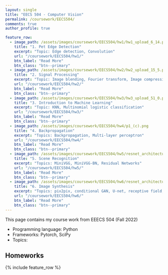 ```yaml
---
layout: single
title: "EECS 504 - Computer Vision"
permalink: /coursework/EECS504/
comments: true
author_profile: true

feature_row:
  - image_path: /assets/images/coursework/EECS504/hw1/hw1_upload_6_14.png
    title: "1. Pet Edge Detection"
    excerpt: "Topic: Edge detection, Convolution"
    url: "/coursework/EECS504/hw1/"
    btn_label: "Read More"
    btn_class: "btn--primary"	
  - image_path: /assets/images/coursework/EECS504/hw2/hw2_upload_15_5.png
    title: "2. Signal Processing"
    excerpt: "Topic: Image blending, Fourier transform, Image compression"
    url: "/coursework/EECS504/hw2/"
    btn_label: "Read More"
    btn_class: "btn--primary"	
  - image_path: /assets/images/coursework/EECS504/hw3/hw3_upload_51_0.png
    title: "3. Introduction to Machine Learning"
    excerpt: "Topic: KNN, Multinomial logistic classification"
    url: "/coursework/EECS504/hw3/"
    btn_label: "Read More"
    btn_class: "btn--primary"	
  - image_path: /assets/images/coursework/EECS504/hw4/p1_(c).png
    title: "4. Backpropagation"
    excerpt: "Topics: Backpropagation, Multi-layer perceptron"
    url: "/coursework/EECS504/hw4/"
    btn_label: "Read More"
    btn_class: "btn--primary"	
  - image_path: /assets/images/coursework/EECS504/hw5/resnet_architecture.png
    title: "5. Scene Recognition"
    excerpt: "Topics: MiniVGG, MiniVGG-BN, Residual Networks"
    url: "/coursework/EECS504/hw5/"
    btn_label: "Read More"
    btn_class: "btn--primary"	
  - image_path: /assets/images/coursework/EECS504/hw6/resnet_architecture.png
    title: "6. Image Synthesis"
    excerpt: "Topics: pix2pix, conditional GAN, U-net, receptive field, style transfer"
    url: "/coursework/EECS504/hw6/"
    btn_label: "Read More"
    btn_class: "btn--primary"	
---
```


This page contains my course work from EEECS 504 (Fall 2022)

- Programming language: Python
- Frameworks: Pytorch, SciPy
- Topics: 

## Homeworks

 {% include feature_row %}